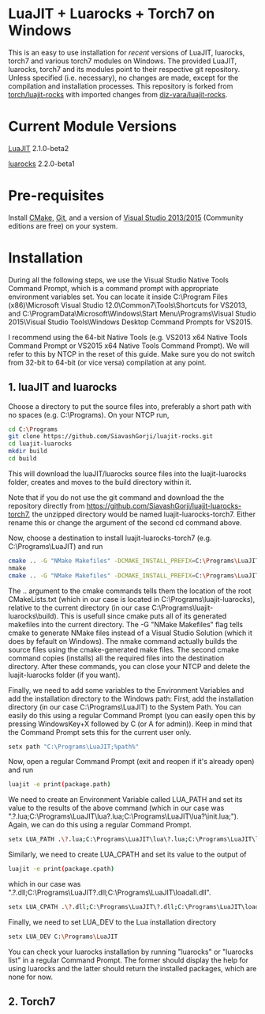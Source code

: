 LuaJIT + Luarocks + Torch7 on Windows
=============================

This is an easy to use installation for _recent_ versions of LuaJIT, luarocks, torch7 and various torch7 modules on Windows.
The provided LuaJIT, luarocks, torch7 and its modules point to their respective git repository. Unless specified (i.e. necessary), no changes are made, except for the compilation and installation processes.
This repository is forked from [torch/luajit-rocks](https://github.com/torch/luajit-rocks) with imported changes from [diz-vara/luajit-rocks](https://github.com/diz-vara/luajit-rocks).

# Current Module Versions
[LuaJIT](https://github.com/LuaJIT/LuaJIT/tree/v2.1) 2.1.0-beta2

[luarocks](https://github.com/keplerproject/luarocks) 2.2.0-beta1

# Pre-requisites
Install [CMake](http://cmake.org), [Git](https://git-scm.com/), and a version of [Visual Studio 2013/2015](https://www.visualstudio.com/) (Community editions are free) on your system.


# Installation
During all the following steps, we use the Visual Studio Native Tools Command Prompt, which is a command prompt with appropriate environment variables set. You can locate it inside C:\Program Files (x86)\Microsoft Visual Studio 12.0\Common7\Tools\Shortcuts for VS2013, and C:\ProgramData\Microsoft\Windows\Start Menu\Programs\Visual Studio 2015\Visual Studio Tools\Windows Desktop Command Prompts for VS2015.

I recommend using the 64-bit Native Tools (e.g. VS2013 x64 Native Tools Command Prompt or VS2015 x64 Native Tools Command Prompt). We will refer to this by NTCP in the reset of this guide. Make sure you do not switch from 32-bit to 64-bit (or vice versa) compilation at any point.

## 1. luaJIT and luarocks
Choose a directory to put the source files into, preferably a short path with no spaces (e.g. C:\Programs).
On your NTCP run,

```sh
cd C:\Programs
git clone https://github.com/SiavashGorji/luajit-rocks.git
cd luajit-luarocks
mkdir build
cd build
```

This will download the luaJIT/luarocks source files into the luajit-luarocks folder, creates and moves to the build directory within it.

Note that if you do not use the git command and download the the repository directly from https://github.com/SiavashGorji/luajit-luarocks-torch7, the unzipped directory would be named luajit-luarocks-torch7. Either rename this or change the argument of the second cd command above.

Now, choose a destination to install luajit-luarocks-torch7 (e.g. C:\Programs\LuaJIT) and run

```sh
cmake .. -G "NMake Makefiles" -DCMAKE_INSTALL_PREFIX=C:\Programs\LuaJIT
nmake
cmake .. -G "NMake Makefiles" -DCMAKE_INSTALL_PREFIX=C:\Programs\LuaJIT -P cmake_install.cmake
```

The .. argument to the cmake commands tells them the location of the root CMakeLists.txt (which in our case is located in C:\Programs\luajit-luarocks), relative to the current directory (in our case C:\Programs\luajit-luarocks\build). This is usefull since cmake puts all of its generated makefiles into the current directory.
The -G "NMake Makefiles" flag tells cmake to generate NMake files instead of a Visual Studio Solution (which it does by fefault on Windows).
The nmake command actually builds the source files using the cmake-generated make files. 
The second cmake command copies (installs) all the required files into the destination directory.
After these commands, you can close your NTCP and delete the luajit-luarocks folder (if you want).

Finally, we need to add some variables to the Environment Variables and add the installation directory to the Windows path:
First, add the installation directory (in our case C:\Programs\LuaJIT) to the System Path. You can easily do this using a regular Command Prompt (you can easily open this by pressing WindowsKey+X followed by C (or A for admin)).
Keep in mind that the Command Prompt sets this for the current user only.

```sh
setx path "C:\Programs\LuaJIT;%path%"
```

Now, open a regular Command Prompt (exit and reopen if it's already open) and run

```sh
luajit -e print(package.path)
```

We need to create an Environment Variable called LUA_PATH and set its value to the results of the above command (which in our case was ".\?.lua;C:\Programs\LuaJIT\lua\?.lua;C:\Programs\LuaJIT\lua\?\init.lua;").
Again, we can do this using a regular Command Prompt.

```sh
setx LUA_PATH .\?.lua;C:\Programs\LuaJIT\lua\?.lua;C:\Programs\LuaJIT\lua\?\init.lua;
```
Similarly, we need to create LUA_CPATH and set its value to the output of

```sh
luajit -e print(package.cpath)
```

which in our case was ".\?.dll;C:\Programs\LuaJIT\?.dll;C:\Programs\LuaJIT\loadall.dll".

```sh
setx LUA_CPATH .\?.dll;C:\Programs\LuaJIT\?.dll;C:\Programs\LuaJIT\loadall.dll
```

Finally, we need to set LUA_DEV to the Lua installation directory

```sh
setx LUA_DEV C:\Programs\LuaJIT
```

You can check your luarocks installation by running "luarocks" or "luarocks list" in a regular Command Prompt. 
The former should display the help for using luarocks and the latter should return the installed packages, which are none for now.

## 2. Torch7

